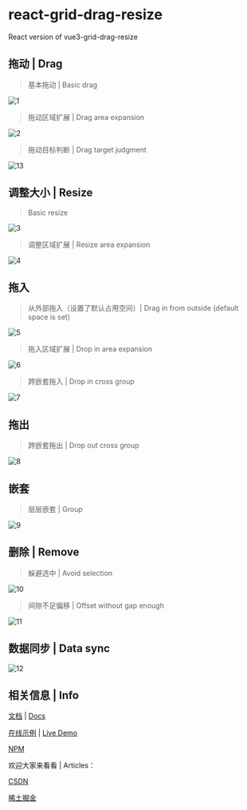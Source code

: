 # react-grid-drag-resize

React version of vue3-grid-drag-resize

## 拖动 | Drag

> 基本拖动 | Basic drag

![1](https://github.com/user-attachments/assets/b8836f09-e552-4464-a98a-1063959a03f5)

> 拖动区域扩展 | Drag area expansion

![2](https://github.com/user-attachments/assets/e5506b0e-a419-44c8-a52e-208d61147b02)

> 拖动目标判断 | Drag target judgment

![13](https://github.com/user-attachments/assets/0a6fcb91-1f20-4fdb-a99f-60946b814a16)

## 调整大小 | Resize

> Basic resize

![3](https://github.com/user-attachments/assets/f9c44e73-6000-4680-9e6e-36d96b5585ef)

> 调整区域扩展 | Resize area expansion

![4](https://github.com/user-attachments/assets/2c043703-5956-4ff6-b71a-6c3bb27ce20c)

## 拖入

> 从外部拖入（设置了默认占用空间）| Drag in from outside (default space is set)

![5](https://github.com/user-attachments/assets/9f7936a5-a68a-4701-84cf-2b02232ed02a)

> 拖入区域扩展 | Drop in area expansion

![6](https://github.com/user-attachments/assets/2894dadc-981e-4a74-87d4-32477059fef2)

> 跨嵌套拖入 | Drop in cross group

![7](https://github.com/user-attachments/assets/50221885-27df-42ac-96d0-db23b73711d7)

## 拖出

> 跨嵌套拖出 | Drop out cross group

![8](https://github.com/user-attachments/assets/f426ffbf-254a-4ccc-bf49-d09dec755149)

## 嵌套

> 层层嵌套 | Group

![9](https://github.com/user-attachments/assets/1d158bb8-7039-45e2-8331-f1bd177e900b)

## 删除 | Remove

> 躲避选中 | Avoid selection

![10](https://github.com/user-attachments/assets/9f5b8b8b-a33a-4505-a52a-37b5e70351f6)

> 间隙不足偏移 | Offset without gap enough

![11](https://github.com/user-attachments/assets/5e2645e9-2e91-4761-8a82-42f3462d2800)

## 数据同步 | Data sync

![12](https://github.com/user-attachments/assets/556c0759-4981-4581-a256-70a9ec13a7ed)

## 相关信息 | Info

[文档](https://xachary.github.io/react-grid-drag-resize/) | [Docs](https://xachary.github.io/react-grid-drag-resize/en/)

[在线示例](https://xachary.github.io/react-grid-drag-resize/demo/index.html) | [Live Demo](https://xachary.github.io/react-grid-drag-resize/demo/index.html)

[NPM](https://www.npmjs.com/package/react-grid-drag-resize)

欢迎大家来看看 | Articles：

[CSDN](https://blog.csdn.net/xachary2/category_12804120.html)

[稀土掘金](https://juejin.cn/column/7423692195735224335)
